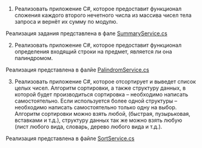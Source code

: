 1. Реализовать приложение C#, которое предоставит функционал сложения каждого второго нечетного числа из массива чисел тела запроса и вернёт их сумму по модулю.

Реализация задания представлена в фале [SummaryService.cs](/src/LogicMicroservice/Services/SummaryService.cs)



2. Реализовать приложение C#, которое предоставит функционал определения входящий строки на предмет, является ли она палиндромом.

Реализация представлена в фалйе [PalindromService.cs](/src/LogicMicroservice/Services/PalindromeService.cs)


3. Реализовать приложение C#, которое отсортирует и выведет список целых чисел. Алгоритм сортировки, а также структуру данных, в которой будет производиться сортировка – необходимо написать самостоятельно. Если используется более одной структуры – необходимо написать самостоятельно только одну на выбор. Алгоритм сортировки можно взять любой, (быстрая, пузырьковая, вставками и т.д.), структуру данных так же можно взять любую (лист любого вида, словарь, дерево любого вида и т.д.).

Реализация представлена в файле [SortService.cs](/src/LogicMicroservice/Services/SortService.cs)

